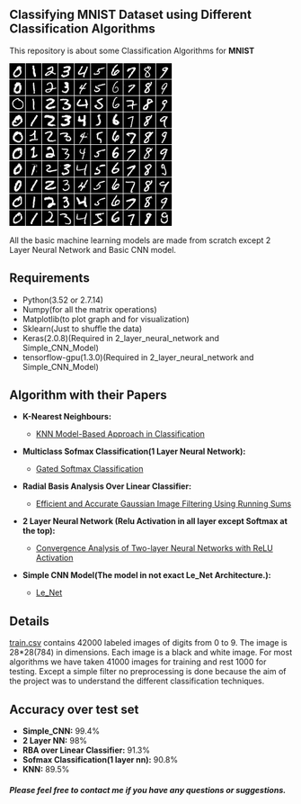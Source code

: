 ## Classifying MNIST Dataset using Different Classification Algorithms

This repository is about some Classification Algorithms for **MNIST**

![MNIST][1]

All the basic machine learning models are made from scratch except 2 Layer Neural Network and Basic CNN model.

## Requirements

- Python(3.52 or 2.7.14)
- Numpy(for all the matrix operations)
- Matplotlib(to plot graph and for visualization)
- Sklearn(Just to shuffle the data)
- Keras(2.0.8)(Required in 2_layer_neural_network and Simple_CNN_Model)
- tensorflow-gpu(1.3.0)(Required in 2_layer_neural_network and Simple_CNN_Model)

## Algorithm with their Papers
- **K-Nearest Neighbours:**
  - [KNN Model-Based Approach in Classification][2]

- **Multiclass Sofmax Classification(1 Layer Neural Network):**
  - [Gated Softmax Classification][3]
  
- **Radial Basis Analysis Over Linear Classifier:**
  - [Efficient and Accurate Gaussian Image Filtering Using Running Sums][4]

- **2 Layer Neural Network (Relu Activation in all layer except Softmax at the top):**
  - [Convergence Analysis of Two-layer Neural Networks with ReLU Activation][5]
  
- **Simple CNN Model(The model in not exact Le_Net Architecture.):**
  - [Le_Net][6]
  
## Details
  [train.csv][7] contains 42000 labeled images of digits from 0 to 9. The image is 28*28(784) in dimensions.
  Each image is a black and white image.
  For most algorithms we have taken 41000 images for training and rest 1000 for testing.
  Except a simple filter no preprocessing is done because the aim of the project was to understand the different classification techniques.

## Accuracy over test set
  - **Simple_CNN:** 99.4%
  - **2 Layer NN:** 98%
  - **RBA over Linear Classifier:** 91.3%
  - **Sofmax Classification(1 layer nn):** 90.8%
  - **KNN:** 89.5%
  
##### Please feel free to contact me if you have any questions or suggestions.
  
[1]: mnist.png
[2]: http://citeseerx.ist.psu.edu/viewdoc/download?doi=10.1.1.2.815&rep=rep1&type=pdf
[3]: http://www.cs.toronto.edu/~fritz/absps/gatedsoftmax.pdf
[4]: http://www.cs.huji.ac.il/~werman/Papers/paper42.pdf
[5]: https://papers.nips.cc/paper/6662-convergence-analysis-of-two-layer-neural-networks-with-relu-activation.pdf
[6]: http://yann.lecun.com/exdb/lenet/
[7]: https://github.com/atrybyme/mnist/blob/master/train.csv
